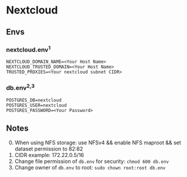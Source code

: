 # Nextcloud

## Envs

### nextcloud.env<sup>1</sup>
```
NEXTCLOUD_DOMAIN_NAME=<Your Host Name>
NEXTCLOUD_TRUSTED_DOMAIN=<Your Host Name>
TRUSTED_PROXIES=<Your nextcloud subnet CIDR>
```

### db.env<sup>2,3</sup>
```
POSTGRES_DB=nextcloud
POSTGRES_USER=nextcloud
POSTGRES_PASSWORD=<Your Password>
```

## Notes
0. When using NFS storage: use NFSv4 && enable NFS maproot && set dataset permission to 82:82
1. CIDR example: 172.22.0.5/16
2. Change file permission of `db.env` for security: `chmod 600 db.env`
3. Change owner of `db.env` to root: `sudo chown root:root db.env`